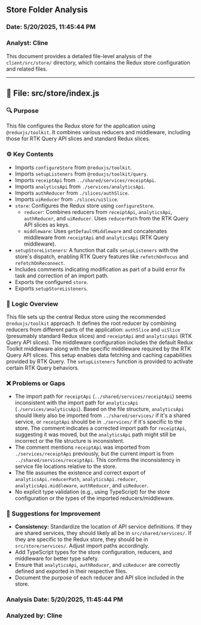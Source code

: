 ## Store Folder Analysis

### Date: 5/20/2025, 11:45:44 PM
### Analyst: Cline

This document provides a detailed file-level analysis of the `client/src/store/` directory, which contains the Redux store configuration and related files.

---

## 📄 File: src/store/index.js

### 🔍 Purpose
This file configures the Redux store for the application using `@reduxjs/toolkit`. It combines various reducers and middleware, including those for RTK Query API slices and standard Redux slices.

### ⚙️ Key Contents
- Imports `configureStore` from `@reduxjs/toolkit`.
- Imports `setupListeners` from `@reduxjs/toolkit/query`.
- Imports `receiptApi` from `../shared/services/receiptApi`.
- Imports `analyticsApi` from `./services/analyticsApi`.
- Imports `authReducer` from `./slices/authSlice`.
- Imports `uiReducer` from `./slices/uiSlice`.
- `store`: Configures the Redux store using `configureStore`.
    - `reducer`: Combines reducers from `receiptApi`, `analyticsApi`, `authReducer`, and `uiReducer`. Uses `reducerPath` from the RTK Query API slices as keys.
    - `middleware`: Uses `getDefaultMiddleware` and concatenates middleware from `receiptApi` and `analyticsApi` (RTK Query middleware).
- `setupStoreListeners`: A function that calls `setupListeners` with the store's dispatch, enabling RTK Query features like `refetchOnFocus` and `refetchOnReconnect`.
- Includes comments indicating modification as part of a build error fix task and correction of an import path.
- Exports the configured `store`.
- Exports `setupStoreListeners`.

### 🧠 Logic Overview
This file sets up the central Redux store using the recommended `@reduxjs/toolkit` approach. It defines the root reducer by combining reducers from different parts of the application: `authSlice` and `uiSlice` (presumably standard Redux slices) and `receiptApi` and `analyticsApi` (RTK Query API slices). The middleware configuration includes the default Redux Toolkit middleware along with the specific middleware required by the RTK Query API slices. This setup enables data fetching and caching capabilities provided by RTK Query. The `setupListeners` function is provided to activate certain RTK Query behaviors.

### ❌ Problems or Gaps
- The import path for `receiptApi` (`../shared/services/receiptApi`) seems inconsistent with the import path for `analyticsApi` (`./services/analyticsApi`). Based on the file structure, `analyticsApi` should likely also be imported from `../shared/services/` if it's a shared service, or `receiptApi` should be in `./services/` if it's specific to the store. The comment indicates a corrected import path for `receiptApi`, suggesting it was moved, but the `analyticsApi` path might still be incorrect or the file structure is inconsistent.
- The comment mentions `receiptApi` was imported from `./services/receiptApi` previously, but the current import is from `../shared/services/receiptApi`. This confirms the inconsistency in service file locations relative to the store.
- The file assumes the existence and correct export of `analyticsApi.reducerPath`, `analyticsApi.reducer`, `analyticsApi.middleware`, `authReducer`, and `uiReducer`.
- No explicit type validation (e.g., using TypeScript) for the store configuration or the types of the imported reducers/middleware.

### 🔄 Suggestions for Improvement
- **Consistency:** Standardize the location of API service definitions. If they are shared services, they should likely all be in `src/shared/services/`. If they are specific to the Redux store, they should be in `src/store/services/`. Adjust import paths accordingly.
- Add TypeScript types for the store configuration, reducers, and middleware for better type safety.
- Ensure that `analyticsApi`, `authReducer`, and `uiReducer` are correctly defined and exported in their respective files.
- Document the purpose of each reducer and API slice included in the store.

### Analysis Date: 5/20/2025, 11:45:44 PM
### Analyzed by: Cline

